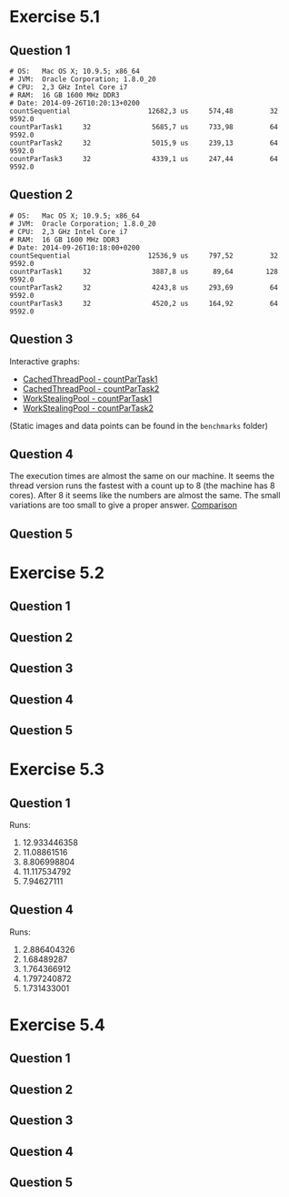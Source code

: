 Exercise 5.1
============

Question 1
----------
    # OS:   Mac OS X; 10.9.5; x86_64
    # JVM:  Oracle Corporation; 1.8.0_20
    # CPU:  2,3 GHz Intel Core i7
    # RAM:  16 GB 1600 MHz DDR3
    # Date: 2014-09-26T10:20:13+0200
    countSequential                   12682,3 us     574,48         32
    9592.0
    countParTask1     32               5685,7 us     733,98         64
    9592.0
    countParTask2     32               5015,9 us     239,13         64
    9592.0
    countParTask3     32               4339,1 us     247,44         64
    9592.0


Question 2
----------
    # OS:   Mac OS X; 10.9.5; x86_64
    # JVM:  Oracle Corporation; 1.8.0_20
    # CPU:  2,3 GHz Intel Core i7
    # RAM:  16 GB 1600 MHz DDR3
    # Date: 2014-09-26T10:18:00+0200
    countSequential                   12536,9 us     797,52         32
    9592.0
    countParTask1     32               3887,8 us      89,64        128
    9592.0
    countParTask2     32               4243,8 us     293,69         64
    9592.0
    countParTask3     32               4520,2 us     164,92         64
    9592.0


Question 3
----------

Interactive graphs:

- [CachedThreadPool - countParTask1](http://goo.gl/KOOXIL)
- [CachedThreadPool - countParTask2](http://goo.gl/V7sPpY)
- [WorkStealingPool - countParTask1](http://goo.gl/SAOIoj)
- [WorkStealingPool - countParTask2](http://goo.gl/De5WKx)

(Static images and data points can be found in the <code>benchmarks</code> 
folder)

Question 4
----------


The execution times are almost the same on our machine. It seems the thread 
version runs the fastest with a count up to 8 (the machine has 8 cores). After 8 
it seems like the numbers are almost the same. The small variations are too 
small to give a proper answer.
[Comparison](http://goo.gl/olRMZN)

Question 5
----------


Exercise 5.2
============

Question 1
----------


Question 2
----------


Question 3
----------


Question 4
----------


Question 5
----------


Exercise 5.3
============

Question 1
----------
Runs:
1. 12.933446358
2. 11.08861516
3.  8.806998804
4. 11.117534792
5.  7.94627111


Question 4
----------
Runs:
1. 2.886404326
2. 1.68489287
3. 1.764366912
4. 1.797240872
5. 1.731433001


Exercise 5.4
============

Question 1
----------


Question 2
----------


Question 3
----------


Question 4
----------


Question 5
----------
